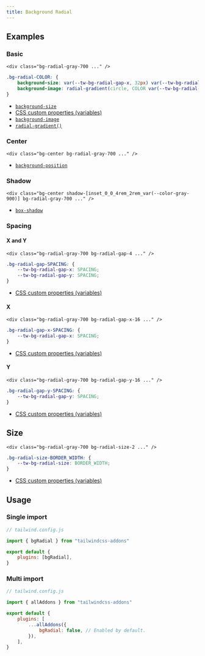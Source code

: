 ```yaml
---
title: Background Radial
---
```


<script>
    import Preview from "$lib/components/Preview.svelte"
</script>

## Examples

### Basic

<Preview useGrid={false}>
    <div class="h-32 bg-radial-gray-700"></div>
</Preview>

<!-- prettier-ignore -->
```svelte /bg-radial-gray-700/
<div class="bg-radial-gray-700 ..." />
```

<!-- prettier-ignore -->
```css
.bg-radial-COLOR: {
    background-size: var(--tw-bg-radial-gap-x, 32px) var(--tw-bg-radial-gap-y, 32px);
    background-image: radial-gradient(circle, COLOR var(--tw-bg-radial-size, 1px), transparent 0px);
}
```

- [`background-size`](https://developer.mozilla.org/en-US/docs/Web/CSS/background-size)
- [CSS custom properties (variables)](https://developer.mozilla.org/en-US/docs/Web/CSS/Using_CSS_custom_properties)
- [`background-image`](https://developer.mozilla.org/en-US/docs/Web/CSS/background-image)
- [`radial-gradient()`](https://developer.mozilla.org/en-US/docs/Web/CSS/gradient/radial-gradient)

### Center

<Preview useGrid={false}>
    <div class="h-32 bg-radial-gray-700 bg-center"></div>
</Preview>

<!-- prettier-ignore -->
```svelte /bg-center/
<div class="bg-center bg-radial-gray-700 ..." />
```

- [`background-position`](https://developer.mozilla.org/en-US/docs/Web/CSS/background-position)

### Shadow

<Preview useGrid={false}>
    <div class="h-32 bg-radial-gray-700 bg-center shadow-[inset_0_0_4rem_2rem_var(--color-gray-900)]"></div>
</Preview>

<!-- prettier-ignore -->
```svelte /shadow-[inset_0_0_4rem_2rem_var(--color-gray-900)]/
<div class="bg-center shadow-[inset_0_0_4rem_2rem_var(--color-gray-900)] bg-radial-gray-700 ..." />
```

- [`box-shadow`](https://developer.mozilla.org/en-US/docs/Web/CSS/box-shadow)

### Spacing

#### X and Y

<Preview useGrid={false}>
    <div class="h-32 bg-radial-gray-700 bg-radial-gap-4"></div>
</Preview>

<!-- prettier-ignore -->
```svelte /bg-radial-gap-4/
<div class="bg-radial-gray-700 bg-radial-gap-4 ..." />
```

```css
.bg-radial-gap-SPACING: {
    --tw-bg-radial-gap-x: SPACING;
    --tw-bg-radial-gap-y: SPACING;
}
```

- [CSS custom properties (variables)](https://developer.mozilla.org/en-US/docs/Web/CSS/Using_CSS_custom_properties)

#### X

<Preview useGrid={false}>
    <div class="h-32 bg-radial-gray-700 bg-radial-gap-x-16"></div>
</Preview>

<!-- prettier-ignore -->
```svelte /bg-radial-gap-x-16/
<div class="bg-radial-gray-700 bg-radial-gap-x-16 ..." />
```

```css
.bg-radial-gap-x-SPACING: {
    --tw-bg-radial-gap-x: SPACING;
}
```

- [CSS custom properties (variables)](https://developer.mozilla.org/en-US/docs/Web/CSS/Using_CSS_custom_properties)

#### Y

<Preview useGrid={false}>
    <div class="h-32 bg-radial-gray-700 bg-radial-gap-y-16"></div>
</Preview>

<!-- prettier-ignore -->
```svelte /bg-radial-gap-y-16/
<div class="bg-radial-gray-700 bg-radial-gap-y-16 ..." />
```

```css
.bg-radial-gap-y-SPACING: {
    --tw-bg-radial-gap-y: SPACING;
}
```

- [CSS custom properties (variables)](https://developer.mozilla.org/en-US/docs/Web/CSS/Using_CSS_custom_properties)

## Size

<Preview useGrid={false}>
    <div class="h-32 bg-radial-gray-700 bg-radial-size-2"></div>
</Preview>

<!-- prettier-ignore -->
```svelte /bg-radial-size-2/
<div class="bg-radial-gray-700 bg-radial-size-2 ..." />
```

```css
.bg-radial-size-BORDER_WIDTH: {
    --tw-bg-radial-size: BORDER_WIDTH;
}
```

- [CSS custom properties (variables)](https://developer.mozilla.org/en-US/docs/Web/CSS/Using_CSS_custom_properties)

## Usage

### Single import

```js
// tailwind.config.js

import { bgRadial } from "tailwindcss-addons"

export default {
    plugins: [bgRadial],
}
```

### Multi import

```js
// tailwind.config.js

import { allAddons } from "tailwindcss-addons"

export default {
    plugins: [
        ...allAddons({
            bgRadial: false, // Enabled by default.
        }),
    ],
}
```
